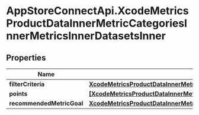 # AppStoreConnectApi.XcodeMetricsProductDataInnerMetricCategoriesInnerMetricsInnerDatasetsInner

## Properties

Name | Type | Description | Notes
------------ | ------------- | ------------- | -------------
**filterCriteria** | [**XcodeMetricsProductDataInnerMetricCategoriesInnerMetricsInnerDatasetsInnerFilterCriteria**](XcodeMetricsProductDataInnerMetricCategoriesInnerMetricsInnerDatasetsInnerFilterCriteria.md) |  | [optional] 
**points** | [**[XcodeMetricsProductDataInnerMetricCategoriesInnerMetricsInnerDatasetsInnerPointsInner]**](XcodeMetricsProductDataInnerMetricCategoriesInnerMetricsInnerDatasetsInnerPointsInner.md) |  | [optional] 
**recommendedMetricGoal** | [**XcodeMetricsProductDataInnerMetricCategoriesInnerMetricsInnerDatasetsInnerRecommendedMetricGoal**](XcodeMetricsProductDataInnerMetricCategoriesInnerMetricsInnerDatasetsInnerRecommendedMetricGoal.md) |  | [optional] 


